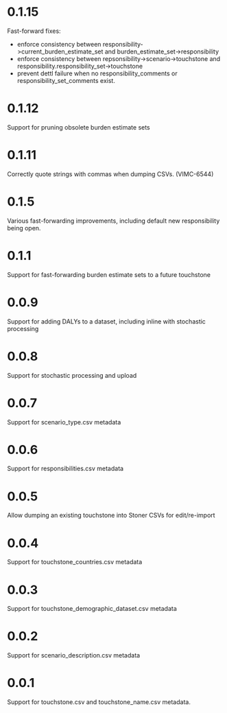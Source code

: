 # 0.1.15

Fast-forward fixes:

  * enforce consistency between responsibility->current_burden_estimate_set and 
    burden_estimate_set->responsibility
  * enforce consistency between repsonsibility->scenario->touchstone and
    responsibility.responsibility_set->touchstone
  * prevent dettl failure when no responsibility_comments or responsibility_set_comments exist.

# 0.1.12

Support for pruning obsolete burden estimate sets

# 0.1.11

Correctly quote strings with commas when dumping CSVs. (VIMC-6544)

# 0.1.5

Various fast-forwarding improvements, including default new responsibility being open.

# 0.1.1

Support for fast-forwarding burden estimate sets to a future touchstone

# 0.0.9

Support for adding DALYs to a dataset, including inline with stochastic processing

# 0.0.8

Support for stochastic processing and upload

# 0.0.7

Support for scenario_type.csv metadata

# 0.0.6

Support for responsibilities.csv metadata

# 0.0.5

Allow dumping an existing touchstone into Stoner CSVs for edit/re-import

# 0.0.4

Support for touchstone_countries.csv metadata

# 0.0.3

Support for touchstone_demographic_dataset.csv metadata

# 0.0.2

Support for scenario_description.csv metadata

# 0.0.1

Support for touchstone.csv and touchstone_name.csv metadata.
